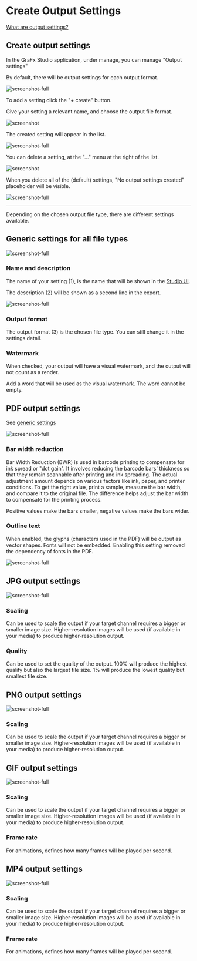 # Create Output Settings

[What are output settings?](/GraFx-Studio/concepts/output-settings/)

## Create output settings

In the GraFx Studio application, under manage, you can manage "Output settings"

By default, there will be output settings for each output format. 

![screenshot-full](os00.png)

To add a setting click the "+ create" button.

Give your setting a relevant name, and choose the output file format.

![screenshot](os03.png)

The created setting will appear in the list.

![screenshot-full](os04.png)

You can delete a setting, at the "..." menu at the right of the list.

![screenshot](os06.png)

When you delete all of the (default) settings, "No output settings created" placeholder will be visible.

![screenshot-full](os01.png)

---

Depending on the chosen output file type, there are different settings available.

## Generic settings for all file types

![screenshot-full](os14.png)

### Name and description

The name of your setting (1), is the name that will be shown in the [Studio UI](/GraFx-Studio/guides/create-projects/#customize-your-project).

The description (2) will be shown as a second line in the export.

![screenshot-full](os15.png)

### Output format

The output format (3) is the chosen file type. You can still change it in the settings detail.

### Watermark

When checked, your output will have a visual watermark, and the output will not count as a render.

Add a word that will be used as the visual watermark. The word cannot be empty.

## PDF output settings

See [generic settings](#generic-settings-for-all-file-types)

![screenshot-full](os12.png)

### Bar width reduction

Bar Width Reduction (BWR) is used in barcode printing to compensate for ink spread or "dot gain". It involves reducing the barcode bars' thickness so that they remain scannable after printing and ink spreading. The actual adjustment amount depends on various factors like ink, paper, and printer conditions. To get the right value, print a sample, measure the bar width, and compare it to the original file. The difference helps adjust the bar width to compensate for the printing process.

Positive values make the bars smaller, negative values make the bars wider.

### Outline text

When enabled, the glyphs (characters used in the PDF) will be output as vector shapes. Fonts will not be embedded.
Enabling this setting removed the dependency of fonts in the PDF.

![screenshot-full](os17.png)


## JPG output settings

![screenshot-full](os13.png)

### Scaling

Can be used to scale the output if your target channel requires a bigger or smaller image size.
Higher-resolution images will be used (if available in your media) to produce higher-resolution output.

### Quality

Can be used to set the quality of the output. 100% will produce the highest quality but also the largest file size. 1% will produce the lowest quality but smallest file size.

## PNG output settings

![screenshot-full](os09.png)

### Scaling

Can be used to scale the output if your target channel requires a bigger or smaller image size.
Higher-resolution images will be used (if available in your media) to produce higher-resolution output.

## GIF output settings

![screenshot-full](os11.png)

### Scaling

Can be used to scale the output if your target channel requires a bigger or smaller image size.
Higher-resolution images will be used (if available in your media) to produce higher-resolution output.

### Frame rate

For animations, defines how many frames will be played per second.

## MP4 output settings

![screenshot-full](os10.png)

### Scaling

Can be used to scale the output if your target channel requires a bigger or smaller image size.
Higher-resolution images will be used (if available in your media) to produce higher-resolution output.

### Frame rate

For animations, defines how many frames will be played per second.

